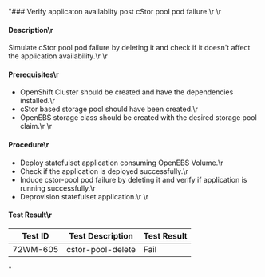 "### Verify applicaton availablity post cStor pool pod failure.\r
\r
#### Description\r
Simulate cStor pool pod failure by deleting it and check if it doesn't affect the application availability.\r
\r
#### Prerequisites\r
- OpenShift Cluster should be created and have the dependencies installed.\r
- cStor based storage pool should have been created.\r
- OpenEBS storage class should be created with the desired storage pool claim.\r
\r
#### Procedure\r
- Deploy statefulset application consuming OpenEBS Volume.\r
- Check if the application is deployed successfully.\r
- Induce cstor-pool pod failure by deleting it and verify if application is running successfully.\r
- Deprovision statefulset application.\r
\r
#### Test Result\r
 | Test ID |   Test Description               | Test Result   |
 |---------|---------------------------| --------------|
 |    72WM-605   |  cstor-pool-delete           |  Fail     |

"